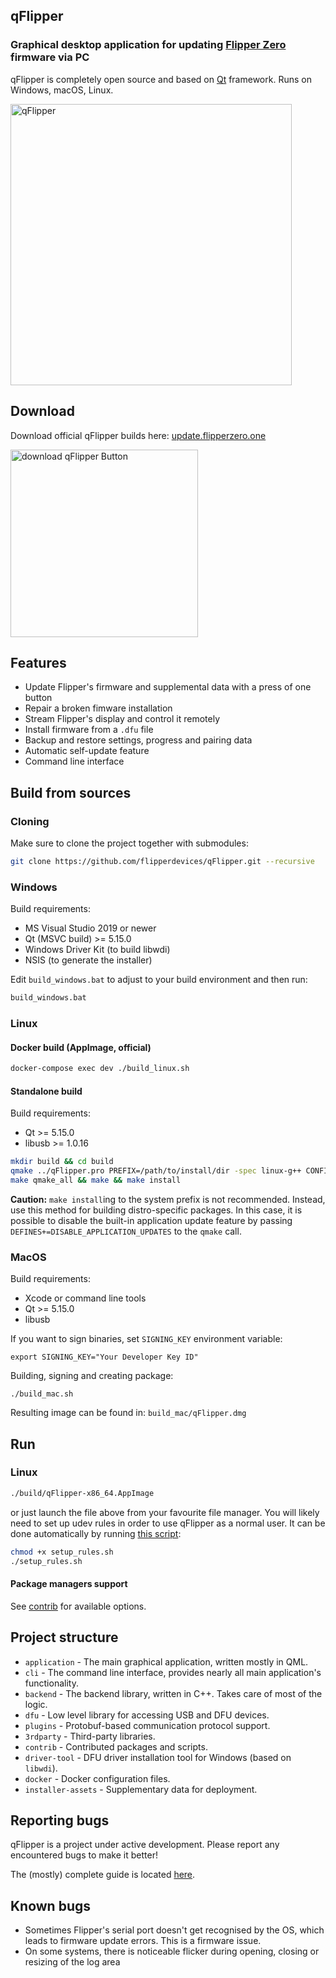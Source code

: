 ## qFlipper

### Graphical desktop application for updating [Flipper Zero](https://flipperzero.one/) firmware via PC
qFlipper is completely open source and based on [Qt](https://www.qt.io/) framework. Runs on Windows, macOS, Linux.

<img alt="qFlipper" width="450" src="https://cdn.flipperzero.one/qflipper_logo_with_connected_flipper.png" />

## Download

Download official qFlipper builds here: [update.flipperzero.one](https://update.flipperzero.one/)

<a href="https://update.flipperzero.one"><img width="300" alt="download qFlipper Button" src="https://cdn.flipperzero.one/download_qFlipper_button.png" /></a>


## Features
* Update Flipper's firmware and supplemental data with a press of one button
* Repair a broken fimware installation
* Stream Flipper's display and control it remotely
* Install firmware from a `.dfu` file
* Backup and restore settings, progress and pairing data
* Automatic self-update feature
* Command line interface

## Build from sources 
### Cloning
Make sure to clone the project together with submodules: 
```sh
git clone https://github.com/flipperdevices/qFlipper.git --recursive
```
### Windows

Build requirements:
- MS Visual Studio 2019 or newer
- Qt (MSVC build) >= 5.15.0
- Windows Driver Kit (to build libwdi)
- NSIS (to generate the installer)

Edit `build_windows.bat` to adjust to your build environment and then run:
```cmd
build_windows.bat
```

### Linux
#### Docker build (AppImage, official)

```sh
docker-compose exec dev ./build_linux.sh
```

#### Standalone build
Build requirements:
- Qt >= 5.15.0
- libusb >= 1.0.16
```sh
mkdir build && cd build
qmake ../qFlipper.pro PREFIX=/path/to/install/dir -spec linux-g++ CONFIG+=qtquickcompiler && 
make qmake_all && make && make install
```
**Caution:** `make install`ing to the system prefix is not recommended. Instead, use this method for building distro-specific packages. 
In this case, it is possible to disable the built-in application update feature by passing `DEFINES+=DISABLE_APPLICATION_UPDATES` to the `qmake` call.

### MacOS

Build requirements:

- Xcode or command line tools
- Qt >= 5.15.0
- libusb

If you want to sign binaries, set `SIGNING_KEY` environment variable:

	export SIGNING_KEY="Your Developer Key ID"

Building, signing and creating package:

	./build_mac.sh

Resulting image can be found in: `build_mac/qFlipper.dmg`

## Run

### Linux
```sh
./build/qFlipper-x86_64.AppImage
```

or just launch the file above from your favourite file manager.
You will likely need to set up udev rules in order to use qFlipper as a normal user. It can be done automatically by running [this script](setup_rules.sh):
```sh
chmod +x setup_rules.sh
./setup_rules.sh
```

#### Package managers support
See [contrib](./contrib) for available options.

## Project structure
- `application` - The main graphical application, written mostly in QML.
- `cli` - The command line interface, provides nearly all main application's functionality.
- `backend` - The backend library, written in C++. Takes care of most of the logic.
- `dfu` - Low level library for accessing USB and DFU devices.
- `plugins` - Protobuf-based communication protocol support.
- `3rdparty` - Third-party libraries.
- `contrib` - Contributed packages and scripts.
- `driver-tool` - DFU driver installation tool for Windows (based on `libwdi`).
- `docker` - Docker configuration files.
- `installer-assets` - Supplementary data for deployment.

## Reporting bugs
qFlipper is a project under active development. Please report any encountered bugs to make it better!

The (mostly) complete guide is located [here](./BUGS.md).

## Known bugs

* Sometimes Flipper's serial port doesn't get recognised by the OS, which leads to firmware update errors. This is a firmware issue.
* On some systems, there is noticeable flicker during opening, closing or resizing of the log area
